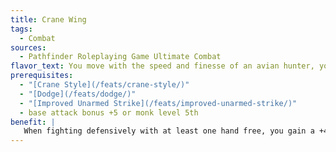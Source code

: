 ```yaml
---
title: Crane Wing
tags:
  - Combat
sources:
  - Pathfinder Roleplaying Game Ultimate Combat
flavor_text: You move with the speed and finesse of an avian hunter, your sweeping blocks and graceful motions allowing you to deflect melee attacks with ease.
prerequisites:
  - "[Crane Style](/feats/crane-style/)"
  - "[Dodge](/feats/dodge/)"
  - "[Improved Unarmed Strike](/feats/improved-unarmed-strike/)"
  - base attack bonus +5 or monk level 5th
benefit: |
   When fighting defensively with at least one hand free, you gain a +4 dodge bonus to AC against melee attacks. If you using the total defense action instead, you can deflect one melee attack that would normally hit you. An attack so deflected deals no damage and has no other effect (instead treat it as a miss). You do not expend an action when using this feat, but you must be aware of the attack and not flat-footed.
---
```


